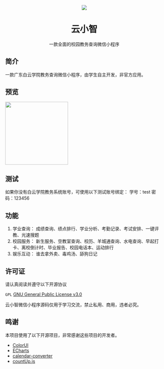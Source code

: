 <p align="center">
  <a href="https://www.yunxiaozhi.cn">
    <img src="https://s2.loli.net/2023/06/03/A614uRihCNPl7fX.png"/>
  </a>
</p>


<h1 align="center">云小智</h1>
<div align="center">
    <p>一款全面的校园教务查询微信小程序</p>
</div>

## 简介
一款广东白云学院教务查询微信小程序，由学生自主开发，非官方应用。

## 预览
<img width="200" src="https://s2.loli.net/2023/06/03/pRLzNi4Z2oS9xck.jpg">

## 测试
如果你没有白云学院教务系统账号，可使用以下测试账号绑定：
学号：test
密码：123456

## 功能
1. 学业查询：
成绩查询、绩点排行、学业分析、考勤记录、考试安排、一键评教、光速搜题
2. 校园服务：
新生服务、空教室查询、校历、羊城通查询、水电查询、早起打卡、离校倒计时、毕业报告、校园电话本、运动排行
3. 娱乐互动：
谁去拿外卖、毒鸡汤、舔狗日记


## 许可证

请认真阅读并遵守以下开源协议

`GPL` [GNU General Public License v3.0](https://github.com/danbaixi/yunxiaozhi/blob/main/LICENSE)

云小智微信小程序源码仅用于学习交流，禁止私用、商用，违者必究。


## 鸣谢
本项目使用了以下开源项目，非常感谢这些项目的开发者。
* [ColorUI](https://github.com/weilanwl/ColorUI)
* [ECharts](https://github.com/apache/incubator-echarts)
* [calendar-converter](https://github.com/StuPig/calendar-converter)
* [countUp.js](https://github.com/inorganik/CountUp.js)